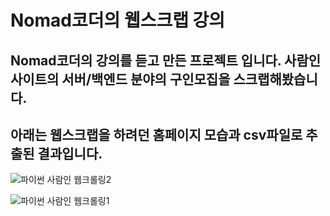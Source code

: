 # Nomad코더의 웹스크랩 강의

## Nomad코더의 강의를 듣고 만든 프로젝트 입니다. 사람인 사이트의 서버/백엔드 분야의 구인모집을 스크랩해봤습니다.

## 아래는 웹스크랩을 하려던 홈페이지 모습과 csv파일로 추출된 결과입니다.
![파이썬 사람인 웹크롤링2](https://user-images.githubusercontent.com/58164975/148879328-3b2e6b3a-ff58-428a-8fca-47da305a81f3.jpg)

![파이썬 사람인 웹크롤링1](https://user-images.githubusercontent.com/58164975/148879325-4a11a472-6004-4df1-b6c1-b5a34990fd13.jpg)

